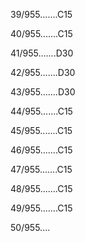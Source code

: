 39/955.......C15 


40/955.......C15 


41/955.......D30 


42/955.......D30 


43/955.......D30 


44/955.......C15 


45/955.......C15 


46/955.......C15 


47/955.......C15 


48/955.......C15 


49/955.......C15 


50/955.... 


